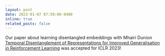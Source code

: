 ```yaml
---
layout: post
date: 2023-01-07 07:59:00-0400
inline: true
related_posts: false
---
```


Our paper about learning disentangled embeddings with Mhairi Dunion [Temporal Disentanglement of Representations for Improved Generalisation in Reinforcement Learning](https://arxiv.org/abs/2207.05480) was accepted for ICLR 2023!
